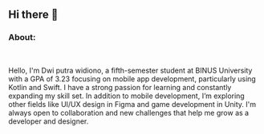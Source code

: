 ## Hi there 👋

<h3>About:</h3><br>
<p>Hello, I'm Dwi putra widiono, a fifth-semester student at BINUS University with a GPA of 3.23 focusing on mobile app development, particularly using Kotlin and Swift. I have a strong passion for learning and constantly expanding my skill set. In addition to mobile development, I’m exploring other fields like UI/UX design in Figma and game development in Unity. I'm always open to collaboration and new challenges that help me grow as a developer and designer. </p>

<!--
**dwi-putra227/dwi-putra227** is a ✨ _special_ ✨ repository because its `README.md` (this file) appears on your GitHub profile.

Here are some ideas to get you started:

- 🔭 I’m currently working on ...
- 🌱 I’m currently learning ...
- 👯 I’m looking to collaborate on ...
- 🤔 I’m looking for help with ...
- 💬 Ask me about ...
- 📫 How to reach me: ...
- 😄 Pronouns: ...
- ⚡ Fun fact: ...
-->
